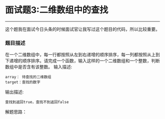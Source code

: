 # 面试题3:二维数组中的查找
---

这个题我在面试今日头条的时候面试官让我写过这个题目的代码，所以比较重要。

### 题目描述

在一个二维数组中，每一行都按照从左到右递增的顺序排序，每一列都按照从上到下递增的顺序排序。请完成一个函数，输入这样的一个二维数组和一个整数，判断数组中是否含有该整数。 
输入描述:

```
array： 待查找的二维数组
target：查找的数字
```


输出描述:

```
查找到返回true，查找不到返回false
```

解题思路：

```

```